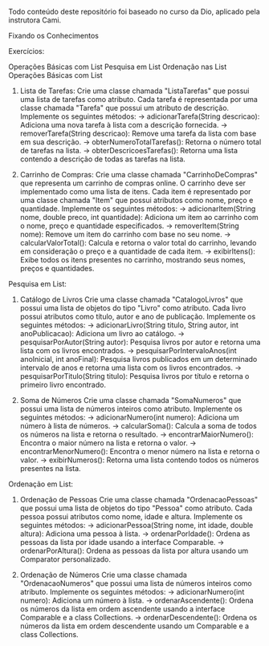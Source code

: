 Todo conteúdo deste repositório foi baseado no curso da Dio, aplicado pela instrutora Cami.

Fixando os Conhecimentos

Exercícios:

Operações Básicas com List
Pesquisa em List
Ordenação nas List
Operações Básicas com List

1. Lista de Tarefas:
Crie uma classe chamada "ListaTarefas" que possui uma lista de tarefas como atributo. Cada tarefa é representada por uma classe chamada "Tarefa" que possui um atributo de descrição. Implemente os seguintes métodos:
-> adicionarTarefa(String descricao): Adiciona uma nova tarefa à lista com a descrição fornecida.
-> removerTarefa(String descricao): Remove uma tarefa da lista com base em sua descrição.
-> obterNumeroTotalTarefas(): Retorna o número total de tarefas na lista.
-> obterDescricoesTarefas(): Retorna uma lista contendo a descrição de todas as tarefas na lista.

2. Carrinho de Compras:
Crie uma classe chamada "CarrinhoDeCompras" que representa um carrinho de compras online. O carrinho deve ser implementado como uma lista de itens. Cada item é representado por uma classe chamada "Item" que possui atributos como nome, preço e quantidade. Implemente os seguintes métodos:
-> adicionarItem(String nome, double preco, int quantidade): Adiciona um item ao carrinho com o nome, preço e quantidade especificados.
-> removerItem(String nome): Remove um item do carrinho com base no seu nome.
-> calcularValorTotal(): Calcula e retorna o valor total do carrinho, levando em consideração o preço e a quantidade de cada item.
-> exibirItens(): Exibe todos os itens presentes no carrinho, mostrando seus nomes, preços e quantidades.

Pesquisa em List:

1. Catálogo de Livros
Crie uma classe chamada "CatalogoLivros" que possui uma lista de objetos do tipo "Livro" como atributo. Cada livro possui atributos como título, autor e ano de publicação. Implemente os seguintes métodos:
-> adicionarLivro(String titulo, String autor, int anoPublicacao): Adiciona um livro ao catálogo.
-> pesquisarPorAutor(String autor): Pesquisa livros por autor e retorna uma lista com os livros encontrados.
-> pesquisarPorIntervaloAnos(int anoInicial, int anoFinal): Pesquisa livros publicados em um determinado intervalo de anos e retorna uma lista com os livros encontrados.
-> pesquisarPorTitulo(String titulo): Pesquisa livros por título e retorna o primeiro livro encontrado.

2. Soma de Números
Crie uma classe chamada "SomaNumeros" que possui uma lista de números inteiros como atributo. Implemente os seguintes métodos:
-> adicionarNumero(int numero): Adiciona um número à lista de números.
-> calcularSoma(): Calcula a soma de todos os números na lista e retorna o resultado.
-> encontrarMaiorNumero(): Encontra o maior número na lista e retorna o valor.
-> encontrarMenorNumero(): Encontra o menor número na lista e retorna o valor.
-> exibirNumeros(): Retorna uma lista contendo todos os números presentes na lista.

Ordenação em List:

1. Ordenação de Pessoas
Crie uma classe chamada "OrdenacaoPessoas" que possui uma lista de objetos do tipo "Pessoa" como atributo. Cada pessoa possui atributos como nome, idade e altura. Implemente os seguintes métodos:
-> adicionarPessoa(String nome, int idade, double altura): Adiciona uma pessoa à lista.
-> ordenarPorIdade(): Ordena as pessoas da lista por idade usando a interface Comparable.
-> ordenarPorAltura(): Ordena as pessoas da lista por altura usando um Comparator personalizado.

2. Ordenação de Números
Crie uma classe chamada "OrdenacaoNumeros" que possui uma lista de números inteiros como atributo. Implemente os seguintes métodos:
-> adicionarNumero(int numero): Adiciona um número à lista.
-> ordenarAscendente(): Ordena os números da lista em ordem ascendente usando a interface Comparable e a class Collections.
-> ordenarDescendente(): Ordena os números da lista em ordem descendente usando um Comparable e a class Collections.
